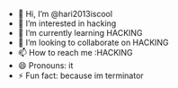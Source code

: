 - 👋 Hi, I’m @hari2013iscool
- 👀 I’m interested in hacking
- 🌱 I’m currently learning HACKING
- 💞️ I’m looking to collaborate on HACKING
- 📫 How to reach me :HACKING
- 😄 Pronouns: it
- ⚡ Fun fact: because im terminator

<!---
hari2013iscool/hari2013iscool is a ✨ special ✨ repository because its `README.md` (this file) appears on your GitHub profile.
You can click the Preview link to take a look at your changes.
--->

